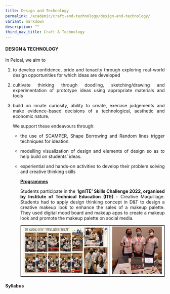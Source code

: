 ```yaml
---
title: Design and Technology
permalink: /academic/craft-and-technology/design-and-technology/
variant: markdown
description: ""
third_nav_title: Craft & Technology
---
```

<h4><strong>DESIGN &amp; TECHNOLOGY</strong></h4>
<p>In Peicai, we aim to</p>
<ol>
<li><p align="justify">to develop confidence, pride and tenacity through exploring real-world design opportunities for which ideas are developed
</p></li><li><p align="justify">cultivate thinking through doodling, sketching/drawing and experimentation of prototype ideas using appropriate materials and tools
</p></li><li><p align="justify">build on innate curiosity, ability to create, exercise judgements and make evidence-based decisions of a technological, aesthetic and economic nature.
</p><p>We support these endeavours through:</p>
<ul>
<li><p align="justify">the use of SCAMPER, Shape Borrowing and Random lines trigger techniques for ideation.
</p></li><li><p align="justify">modelling visualization of design and elements of design so as to help build on students’ ideas.
</p></li><li><p align="justify">experiential and hands-on activities to develop their problem solving and creative thinking skills
</p><p><strong><u>Programmes<br></u></strong></p><p align="justify">Students participate in the ‘<strong>IgnITE’ Skills Challenge 2022, organised by Institute of Technical Education (ITE) -&nbsp;</strong>Creative Maquillage. Students had&nbsp;to apply design thinking concept in D&amp;T to design a creative makeup look to enhance the sales of a makeup palette. They used digital mood board and makeup apps to create a makeup look and promote the makeup palette on social media.</p>
<table style="border-collapse: collapse; width: 100%;" border="1">
<tbody>
<tr>
<td style="width: 62%;"><img src="/images/ct6.jpg"></td>
<td style="width: 38%;"><img src="/images/ct16.jpg"></td>
</tr>
</tbody>
</table></li></ul></li></ol>
<h4><strong>Syllabus</strong></h4>